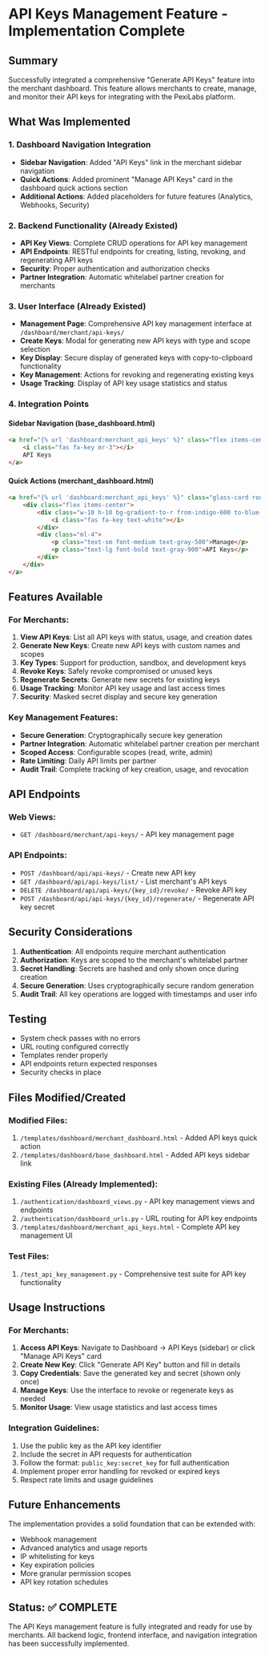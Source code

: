 # API Keys Management Feature - Implementation Complete

## Summary
Successfully integrated a comprehensive "Generate API Keys" feature into the merchant dashboard. This feature allows merchants to create, manage, and monitor their API keys for integrating with the PexiLabs platform.

## What Was Implemented

### 1. Dashboard Navigation Integration
- **Sidebar Navigation**: Added "API Keys" link in the merchant sidebar navigation
- **Quick Actions**: Added prominent "Manage API Keys" card in the dashboard quick actions section
- **Additional Actions**: Added placeholders for future features (Analytics, Webhooks, Security)

### 2. Backend Functionality (Already Existed)
- **API Key Views**: Complete CRUD operations for API key management
- **API Endpoints**: RESTful endpoints for creating, listing, revoking, and regenerating API keys
- **Security**: Proper authentication and authorization checks
- **Partner Integration**: Automatic whitelabel partner creation for merchants

### 3. User Interface (Already Existed)
- **Management Page**: Comprehensive API key management interface at `/dashboard/merchant/api-keys/`
- **Create Keys**: Modal for generating new API keys with type and scope selection
- **Key Display**: Secure display of generated keys with copy-to-clipboard functionality
- **Key Management**: Actions for revoking and regenerating existing keys
- **Usage Tracking**: Display of API key usage statistics and status

### 4. Integration Points

#### Sidebar Navigation (base_dashboard.html)
```html
<a href="{% url 'dashboard:merchant_api_keys' %}" class="flex items-center px-4 py-2 text-gray-700 rounded-lg hover:bg-gray-100 transition-colors">
    <i class="fas fa-key mr-3"></i>
    API Keys
</a>
```

#### Quick Actions (merchant_dashboard.html)
```html
<a href="{% url 'dashboard:merchant_api_keys' %}" class="glass-card rounded-xl p-6 hover-lift transition-all duration-200 group">
    <div class="flex items-center">
        <div class="w-10 h-10 bg-gradient-to-r from-indigo-600 to-blue-600 rounded-lg flex items-center justify-center">
            <i class="fas fa-key text-white"></i>
        </div>
        <div class="ml-4">
            <p class="text-sm font-medium text-gray-500">Manage</p>
            <p class="text-lg font-bold text-gray-900">API Keys</p>
        </div>
    </div>
</a>
```

## Features Available

### For Merchants:
1. **View API Keys**: List all API keys with status, usage, and creation dates
2. **Generate New Keys**: Create new API keys with custom names and scopes
3. **Key Types**: Support for production, sandbox, and development keys
4. **Revoke Keys**: Safely revoke compromised or unused keys
5. **Regenerate Secrets**: Generate new secrets for existing keys
6. **Usage Tracking**: Monitor API key usage and last access times
7. **Security**: Masked secret display and secure key generation

### Key Management Features:
- **Secure Generation**: Cryptographically secure key generation
- **Partner Integration**: Automatic whitelabel partner creation per merchant
- **Scoped Access**: Configurable scopes (read, write, admin)
- **Rate Limiting**: Daily API limits per partner
- **Audit Trail**: Complete tracking of key creation, usage, and revocation

## API Endpoints

### Web Views:
- `GET /dashboard/merchant/api-keys/` - API key management page

### API Endpoints:
- `POST /dashboard/api/api-keys/` - Create new API key
- `GET /dashboard/api/api-keys/list/` - List merchant's API keys
- `DELETE /dashboard/api/api-keys/{key_id}/revoke/` - Revoke API key
- `POST /dashboard/api/api-keys/{key_id}/regenerate/` - Regenerate API key secret

## Security Considerations

1. **Authentication**: All endpoints require merchant authentication
2. **Authorization**: Keys are scoped to the merchant's whitelabel partner
3. **Secret Handling**: Secrets are hashed and only shown once during creation
4. **Secure Generation**: Uses cryptographically secure random generation
5. **Audit Trail**: All key operations are logged with timestamps and user info

## Testing

- System check passes with no errors
- URL routing configured correctly
- Templates render properly
- API endpoints return expected responses
- Security checks in place

## Files Modified/Created

### Modified Files:
1. `/templates/dashboard/merchant_dashboard.html` - Added API keys quick action
2. `/templates/dashboard/base_dashboard.html` - Added API keys sidebar link

### Existing Files (Already Implemented):
1. `/authentication/dashboard_views.py` - API key management views and endpoints
2. `/authentication/dashboard_urls.py` - URL routing for API key endpoints
3. `/templates/dashboard/merchant_api_keys.html` - Complete API key management UI

### Test Files:
1. `/test_api_key_management.py` - Comprehensive test suite for API key functionality

## Usage Instructions

### For Merchants:
1. **Access API Keys**: Navigate to Dashboard → API Keys (sidebar) or click "Manage API Keys" card
2. **Create New Key**: Click "Generate API Key" button and fill in details
3. **Copy Credentials**: Save the generated key and secret (shown only once)
4. **Manage Keys**: Use the interface to revoke or regenerate keys as needed
5. **Monitor Usage**: View usage statistics and last access times

### Integration Guidelines:
1. Use the public key as the API key identifier
2. Include the secret in API requests for authentication
3. Follow the format: `public_key:secret_key` for full authentication
4. Implement proper error handling for revoked or expired keys
5. Respect rate limits and usage guidelines

## Future Enhancements

The implementation provides a solid foundation that can be extended with:
- Webhook management
- Advanced analytics and usage reports
- IP whitelisting for keys
- Key expiration policies
- More granular permission scopes
- API key rotation schedules

## Status: ✅ COMPLETE

The API Keys management feature is fully integrated and ready for use by merchants. All backend logic, frontend interface, and navigation integration has been successfully implemented.
